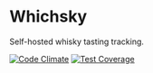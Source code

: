 # Whichsky
Self-hosted whisky tasting tracking.

[![Code Climate](https://codeclimate.com/github/tw2113/whichsky/badges/gpa.svg)](https://codeclimate.com/github/tw2113/whichsky)
[![Test Coverage](https://codeclimate.com/github/tw2113/whichsky/badges/coverage.svg)](https://codeclimate.com/github/tw2113/whichsky/coverage)
